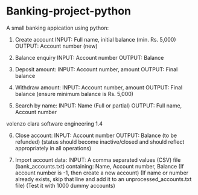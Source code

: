 # Banking-project-python

A small banking appication using python:

1. Create account
INPUT: Full name, initial balance (min. Rs. 5,000)
OUTPUT: Account number (new)

2. Balance enquiry
INPUT: Account number
OUTPUT: Balance

3. Deposit amount:
INPUT: Account number, amount
OUTPUT: Final balance

4. Withdraw amount:
INPUT: Account number, amount
OUTPUT: Final balance (ensure minimum balance is Rs. 5,000)

5. Search by name:
INPUT: Name (Full or partial)
OUTPUT: Full name, Account number

volenzo clara
software engineering
1.4

6. Close account:
INPUT: Account number
OUTPUT: Balance (to be refunded) (status should become inactive/closed and should reflect appropriately in all operations)

7. Import account data:
INPUT: A comma separated values (CSV) file (bank_accounts.txt) containing: Name, Account number, Balance
(If account number is -1, then create a new account)
(If name or number already exists, skip that line and add it to an unprocessed_accounts.txt file)
(Test it with 1000 dummy accounts)
